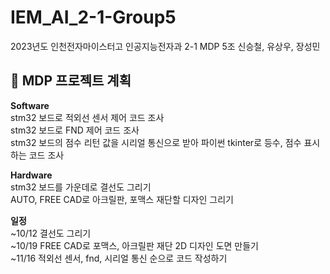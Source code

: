 # IEM_AI_2-1-Group5
2023년도 인천전자마이스터고 인공지능전자과 2-1 MDP 5조 신승철, 유상우, 장성민


## 📅 MDP 프로젝트 계획

**Software**\
stm32 보드로 적외선 센서 제어 코드 조사\
stm32 보드로 FND 제어 코드 조사\
stm32 보드의 점수 리턴 값을 시리얼 통신으로 받아 파이썬 tkinter로 등수, 점수 표시하는 코드 조사

**Hardware**\
stm32 보드를 가운데로 결선도 그리기\
AUTO, FREE CAD로 아크릴판, 포맥스 재단할 디자인 그리기

**일정**\
~10/12 결선도 그리기\
~10/19 FREE CAD로 포맥스, 아크릴판 재단 2D 디자인 도면 만들기\
~11/16  적외선 센서, fnd, 시리얼 통신 순으로 코드 작성하기

